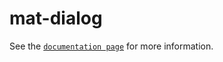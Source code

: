 # mat-dialog

See the [`documentation page`](http://www.expandjs.com/elements/mat-dialog) for more information.